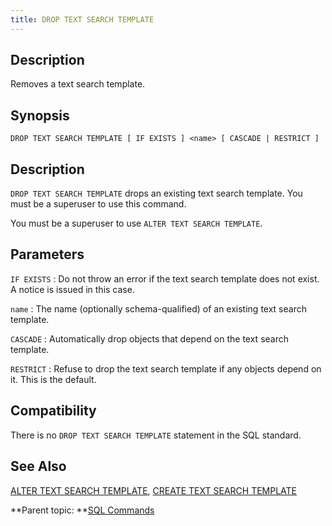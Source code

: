 ```yaml
---
title: DROP TEXT SEARCH TEMPLATE 
---
```


## <a id="Description"></a>Description 

Removes a text search template.

## <a id="Synopsis"></a>Synopsis 

``` {#sql_command_synopsis}
DROP TEXT SEARCH TEMPLATE [ IF EXISTS ] <name> [ CASCADE | RESTRICT ]
```

## <a id="section3"></a>Description 

`DROP TEXT SEARCH TEMPLATE` drops an existing text search template. You must be a superuser to use this command.

You must be a superuser to use `ALTER TEXT SEARCH TEMPLATE`.

## <a id="section4"></a>Parameters 

`IF EXISTS`
:   Do not throw an error if the text search template does not exist. A notice is issued in this case.

`name`
:   The name \(optionally schema-qualified\) of an existing text search template.

`CASCADE`
:   Automatically drop objects that depend on the text search template.

`RESTRICT`
:   Refuse to drop the text search template if any objects depend on it. This is the default.

## <a id="section7"></a>Compatibility 

There is no `DROP TEXT SEARCH TEMPLATE` statement in the SQL standard.

## <a id="section8"></a>See Also 

[ALTER TEXT SEARCH TEMPLATE](ALTER_TEXT_SEARCH_TEMPLATE.html), [CREATE TEXT SEARCH TEMPLATE](CREATE_TEXT_SEARCH_TEMPLATE.html)

**Parent topic: **[SQL Commands](../sql_commands/sql_ref.html)

